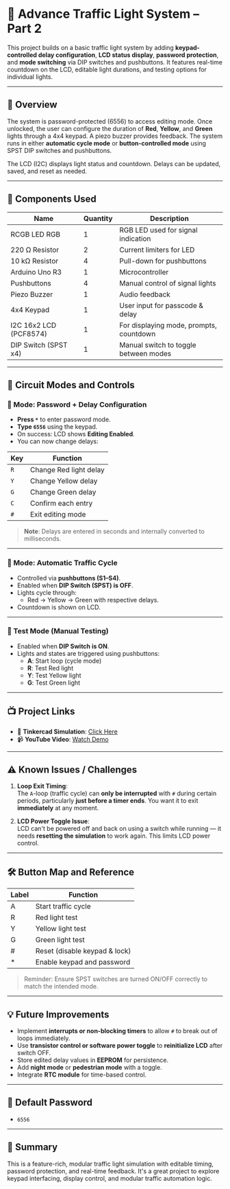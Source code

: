 # 🚦 Advance Traffic Light System – Part 2

This project builds on a basic traffic light system by adding **keypad-controlled delay configuration**, **LCD status display**, **password protection**, and **mode switching** via DIP switches and pushbuttons. It features real-time countdown on the LCD, editable light durations, and testing options for individual lights.

---

## 🧾 Overview

The system is password-protected (6556) to access editing mode. Once unlocked, the user can configure the duration of **Red**, **Yellow**, and **Green** lights through a 4x4 keypad. A piezo buzzer provides feedback. The system runs in either **automatic cycle mode** or **button-controlled mode** using SPST DIP switches and pushbuttons.

The LCD (I2C) displays light status and countdown. Delays can be updated, saved, and reset as needed.

---

## 🔧 Components Used

| Name                  | Quantity | Description                                |
|-----------------------|----------|--------------------------------------------|
| RCGB LED RGB          | 1        | RGB LED used for signal indication         |
| 220 Ω Resistor        | 2        | Current limiters for LED                   |
| 10 kΩ Resistor        | 4        | Pull-down for pushbuttons                  |
| Arduino Uno R3        | 1        | Microcontroller                            |
| Pushbuttons           | 4        | Manual control of signal lights            |
| Piezo Buzzer          | 1        | Audio feedback                             |
| 4x4 Keypad            | 1        | User input for passcode & delay            |
| I2C 16x2 LCD (PCF8574)| 1        | For displaying mode, prompts, countdown    |
| DIP Switch (SPST x4)  | 1        | Manual switch to toggle between modes      |

---

## 🔌 Circuit Modes and Controls

### 🔐 Mode: Password + Delay Configuration

- **Press `*`** to enter password mode.
- **Type `6556`** using the keypad.
- On success: LCD shows **Editing Enabled**.
- You can now change delays:

| Key | Function                |
|-----|-------------------------|
| `R` | Change Red light delay  |
| `Y` | Change Yellow delay     |
| `G` | Change Green delay      |
| `C` | Confirm each entry      |
| `#` | Exit editing mode       |

> **Note**: Delays are entered in seconds and internally converted to milliseconds.

---

### 🔁 Mode: Automatic Traffic Cycle

- Controlled via **pushbuttons (S1–S4)**.
- Enabled when **DIP Switch (SPST) is OFF**.
- Lights cycle through:
  - Red → Yellow → Green with respective delays.
- Countdown is shown on LCD.

---

### 🧪 Test Mode (Manual Testing)

- Enabled when **DIP Switch is ON**.
- Lights and states are triggered using pushbuttons:
  - **A**: Start loop (cycle mode)
  - **R**: Test Red light
  - **Y**: Test Yellow light
  - **G**: Test Green light

---

## 📺 Project Links

- 🔗 **Tinkercad Simulation**: [Click Here](https://www.tinkercad.com/things/5urL8O215Vv-advance-traffic-light-system-part-2)
- 📹 **YouTube Video**: [Watch Demo](https://youtu.be/zWGb5faF6qs?si=oghBjzeA3YCVBKBA)

---

## ⚠️ Known Issues / Challenges

1. **Loop Exit Timing**:  
   The `A`-loop (traffic cycle) can **only be interrupted** with `#` during certain periods, particularly **just before a timer ends**. You want it to exit **immediately** at any moment.

2. **LCD Power Toggle Issue**:  
   LCD can't be powered off and back on using a switch while running — it needs **resetting the simulation** to work again. This limits LCD power control.

---

## 🛠️ Button Map and Reference

| Label | Function                       |
|-------|--------------------------------|
| A     | Start traffic cycle            |
| R     | Red light test                 |
| Y     | Yellow light test              |
| G     | Green light test               |
| #     | Reset (disable keypad & lock)  |
| *     | Enable keypad and password     |

> Reminder: Ensure SPST switches are turned ON/OFF correctly to match the intended mode.

---

## 💡 Future Improvements

- Implement **interrupts or non-blocking timers** to allow `#` to break out of loops immediately.
- Use **transistor control or software power toggle** to **reinitialize LCD** after switch OFF.
- Store edited delay values in **EEPROM** for persistence.
- Add **night mode** or **pedestrian mode** with a toggle.
- Integrate **RTC module** for time-based control.

---

## 🔐 Default Password

- `6556`

---

## 🧠 Summary

This is a feature-rich, modular traffic light simulation with editable timing, password protection, and real-time feedback. It's a great project to explore keypad interfacing, display control, and modular traffic automation logic.

